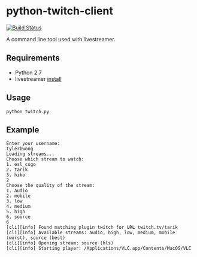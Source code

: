 # python-twitch-client
[![Build Status](https://travis-ci.org/tylerbwong/python-twitch-client.svg?branch=master)](https://travis-ci.org/tylerbwong/python-twitch-client)

A command line tool used with livestreamer.

## Requirements

* Python 2.7
* livestreamer [install](https://github.com/chrippa/livestreamer)

## Usage

```
python twitch.py
```

## Example

```
Enter your username:
tylerbwong
Loading streams...
Choose which stream to watch:
1. esl_csgo
2. tarik
3. hiko
2
Choose the quality of the stream:
1. audio
2. mobile
3. low
4. medium
5. high
6. source
6
[cli][info] Found matching plugin twitch for URL twitch.tv/tarik
[cli][info] Available streams: audio, high, low, medium, mobile (worst), source (best)
[cli][info] Opening stream: source (hls)
[cli][info] Starting player: /Applications/VLC.app/Contents/MacOS/VLC
```
